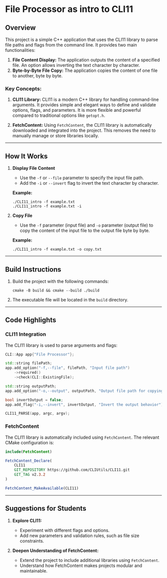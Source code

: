 # File Processor as intro to CLI11

## Overview
This project is a simple C++ application that uses the CLI11 library to parse file paths and flags from the command line. It provides two main functionalities:

1. **File Content Display:** The application outputs the content of a specified file. An option allows inverting the text character by character.
2. **Byte-by-Byte File Copy:** The application copies the content of one file to another, byte by byte.

### Key Concepts:
1. **CLI11 Library:** CLI11 is a modern C++ library for handling command-line arguments. It provides simple and elegant ways to define and validate options, flags, and parameters. It is more flexible and powerful compared to traditional options like `getopt.h`.

2. **FetchContent:** Using `FetchContent`, the CLI11 library is automatically downloaded and integrated into the project. This removes the need to manually manage or store libraries locally.

---

## How It Works

1. **Display File Content**
   - Use the `-f` or `--file` parameter to specify the input file path.
   - Add the `-i` or `--invert` flag to invert the text character by character.

   **Example:**
   ```shell
   ./CLI11_intro -f example.txt
   ./CLI11_intro -f example.txt -i
   ```

2. **Copy File**
   - Use the `-f` parameter (input file) and `-o` parameter (output file) to copy the content of the input file to the output file byte by byte.

   **Example:**
   ```shell
   ./CLI11_intro -f example.txt -o copy.txt
   ```

---

## Build Instructions
1. Build the project with the following commands:

   ```shell
   cmake -B build && cmake --build ./build
   ```

2. The executable file will be located in the `build` directory.

---

## Code Highlights

### CLI11 Integration
The CLI11 library is used to parse arguments and flags:

```cpp
CLI::App app{"File Processor"};

std::string filePath;
app.add_option("-f,--file", filePath, "Input file path")
    ->required()
    ->check(CLI::ExistingFile);

std::string outputPath;
app.add_option("-o,--output", outputPath, "Output file path for copying");

bool invertOutput = false;
app.add_flag("-i,--invert", invertOutput, "Invert the output behavior");

CLI11_PARSE(app, argc, argv);
```

### FetchContent
The CLI11 library is automatically included using `FetchContent`. The relevant CMake configuration is:

```cmake
include(FetchContent)

FetchContent_Declare(
    CLI11
    GIT_REPOSITORY https://github.com/CLIUtils/CLI11.git
    GIT_TAG v2.3.2
)

FetchContent_MakeAvailable(CLI11)
```

---

## Suggestions for Students
1. **Explore CLI11:**
   - Experiment with different flags and options.
   - Add new parameters and validation rules, such as file size constraints.

2. **Deepen Understanding of FetchContent:**
   - Extend the project to include additional libraries using `FetchContent`.
   - Understand how FetchContent makes projects modular and maintainable.

